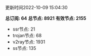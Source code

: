 更新时间2022-10-09 15:04:30

**总订阅: 64**
**总节点: 8921**
**有效节点: 2155**
- ssr节点: 21
- trojan节点: 68
- v2ray节点: 1931
- ss节点: 135
